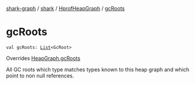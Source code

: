 [shark-graph](../../index.md) / [shark](../index.md) / [HprofHeapGraph](index.md) / [gcRoots](./gc-roots.md)

# gcRoots

`val gcRoots: `[`List`](https://kotlinlang.org/api/latest/jvm/stdlib/kotlin.collections/-list/index.html)`<GcRoot>`

Overrides [HeapGraph.gcRoots](../-heap-graph/gc-roots.md)

All GC roots which type matches types known to this heap graph and which point to non null
references.

